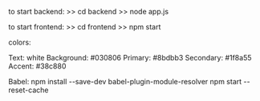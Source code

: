 to start backend:
    >> cd backend
    >> node app.js

to start frontend:
    >> cd frontend
    >> npm start

colors:

Text: white
Background: #030806
Primary: #8bdbb3
Secondary: #1f8a55
Accent: #38c880


Babel:
npm install --save-dev babel-plugin-module-resolver
npm start --reset-cache